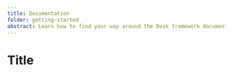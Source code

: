 ```yaml
---
title: Documentation
folder: getting-started
abstract: Learn how to find your way around the Desk framework documentation.
---
```


# Title
